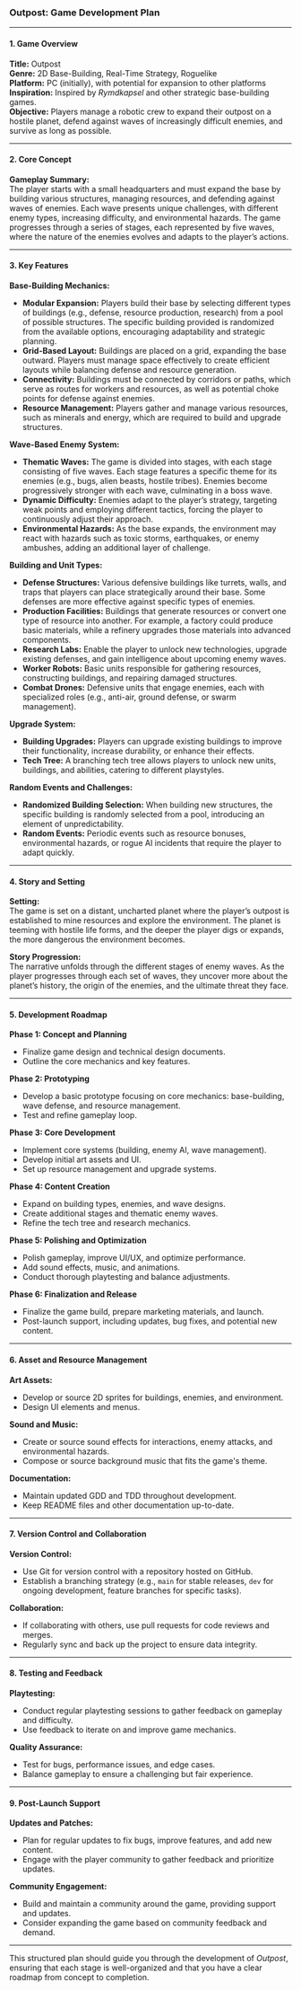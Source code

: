 ### **Outpost: Game Development Plan**

---

#### **1. Game Overview**

**Title:** Outpost  
**Genre:** 2D Base-Building, Real-Time Strategy, Roguelike  
**Platform:** PC (initially), with potential for expansion to other platforms  
**Inspiration:** Inspired by *Rymdkapsel* and other strategic base-building games.  
**Objective:** Players manage a robotic crew to expand their outpost on a hostile planet, defend against waves of increasingly difficult enemies, and survive as long as possible.

---

#### **2. Core Concept**

**Gameplay Summary:**  
The player starts with a small headquarters and must expand the base by building various structures, managing resources, and defending against waves of enemies. Each wave presents unique challenges, with different enemy types, increasing difficulty, and environmental hazards. The game progresses through a series of stages, each represented by five waves, where the nature of the enemies evolves and adapts to the player’s actions.

---

#### **3. Key Features**

**Base-Building Mechanics:**
- **Modular Expansion:** Players build their base by selecting different types of buildings (e.g., defense, resource production, research) from a pool of possible structures. The specific building provided is randomized from the available options, encouraging adaptability and strategic planning.
- **Grid-Based Layout:** Buildings are placed on a grid, expanding the base outward. Players must manage space effectively to create efficient layouts while balancing defense and resource generation.
- **Connectivity:** Buildings must be connected by corridors or paths, which serve as routes for workers and resources, as well as potential choke points for defense against enemies.
- **Resource Management:** Players gather and manage various resources, such as minerals and energy, which are required to build and upgrade structures.

**Wave-Based Enemy System:**
- **Thematic Waves:** The game is divided into stages, with each stage consisting of five waves. Each stage features a specific theme for its enemies (e.g., bugs, alien beasts, hostile tribes). Enemies become progressively stronger with each wave, culminating in a boss wave.
- **Dynamic Difficulty:** Enemies adapt to the player’s strategy, targeting weak points and employing different tactics, forcing the player to continuously adjust their approach.
- **Environmental Hazards:** As the base expands, the environment may react with hazards such as toxic storms, earthquakes, or enemy ambushes, adding an additional layer of challenge.

**Building and Unit Types:**
- **Defense Structures:** Various defensive buildings like turrets, walls, and traps that players can place strategically around their base. Some defenses are more effective against specific types of enemies.
- **Production Facilities:** Buildings that generate resources or convert one type of resource into another. For example, a factory could produce basic materials, while a refinery upgrades those materials into advanced components.
- **Research Labs:** Enable the player to unlock new technologies, upgrade existing defenses, and gain intelligence about upcoming enemy waves.
- **Worker Robots:** Basic units responsible for gathering resources, constructing buildings, and repairing damaged structures.
- **Combat Drones:** Defensive units that engage enemies, each with specialized roles (e.g., anti-air, ground defense, or swarm management).

**Upgrade System:**
- **Building Upgrades:** Players can upgrade existing buildings to improve their functionality, increase durability, or enhance their effects.
- **Tech Tree:** A branching tech tree allows players to unlock new units, buildings, and abilities, catering to different playstyles.

**Random Events and Challenges:**
- **Randomized Building Selection:** When building new structures, the specific building is randomly selected from a pool, introducing an element of unpredictability.
- **Random Events:** Periodic events such as resource bonuses, environmental hazards, or rogue AI incidents that require the player to adapt quickly.

---

#### **4. Story and Setting**

**Setting:**  
The game is set on a distant, uncharted planet where the player’s outpost is established to mine resources and explore the environment. The planet is teeming with hostile life forms, and the deeper the player digs or expands, the more dangerous the environment becomes.

**Story Progression:**  
The narrative unfolds through the different stages of enemy waves. As the player progresses through each set of waves, they uncover more about the planet’s history, the origin of the enemies, and the ultimate threat they face.

---

#### **5. Development Roadmap**

**Phase 1: Concept and Planning**  
- Finalize game design and technical design documents.
- Outline the core mechanics and key features.

**Phase 2: Prototyping**  
- Develop a basic prototype focusing on core mechanics: base-building, wave defense, and resource management.
- Test and refine gameplay loop.

**Phase 3: Core Development**  
- Implement core systems (building, enemy AI, wave management).
- Develop initial art assets and UI.
- Set up resource management and upgrade systems.

**Phase 4: Content Creation**  
- Expand on building types, enemies, and wave designs.
- Create additional stages and thematic enemy waves.
- Refine the tech tree and research mechanics.

**Phase 5: Polishing and Optimization**  
- Polish gameplay, improve UI/UX, and optimize performance.
- Add sound effects, music, and animations.
- Conduct thorough playtesting and balance adjustments.

**Phase 6: Finalization and Release**  
- Finalize the game build, prepare marketing materials, and launch.
- Post-launch support, including updates, bug fixes, and potential new content.

---

#### **6. Asset and Resource Management**

**Art Assets:**
- Develop or source 2D sprites for buildings, enemies, and environment.
- Design UI elements and menus.

**Sound and Music:**
- Create or source sound effects for interactions, enemy attacks, and environmental hazards.
- Compose or source background music that fits the game's theme.

**Documentation:**
- Maintain updated GDD and TDD throughout development.
- Keep README files and other documentation up-to-date.

---

#### **7. Version Control and Collaboration**

**Version Control:**
- Use Git for version control with a repository hosted on GitHub.
- Establish a branching strategy (e.g., `main` for stable releases, `dev` for ongoing development, feature branches for specific tasks).

**Collaboration:**
- If collaborating with others, use pull requests for code reviews and merges.
- Regularly sync and back up the project to ensure data integrity.

---

#### **8. Testing and Feedback**

**Playtesting:**
- Conduct regular playtesting sessions to gather feedback on gameplay and difficulty.
- Use feedback to iterate on and improve game mechanics.

**Quality Assurance:**
- Test for bugs, performance issues, and edge cases.
- Balance gameplay to ensure a challenging but fair experience.

---

#### **9. Post-Launch Support**

**Updates and Patches:**
- Plan for regular updates to fix bugs, improve features, and add new content.
- Engage with the player community to gather feedback and prioritize updates.

**Community Engagement:**
- Build and maintain a community around the game, providing support and updates.
- Consider expanding the game based on community feedback and demand.

---

This structured plan should guide you through the development of *Outpost*, ensuring that each stage is well-organized and that you have a clear roadmap from concept to completion.